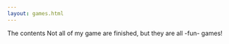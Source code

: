 ```yaml
---
layout: games.html
---
```


The contents
Not all of my game are finished, but they are all -fun- games!
